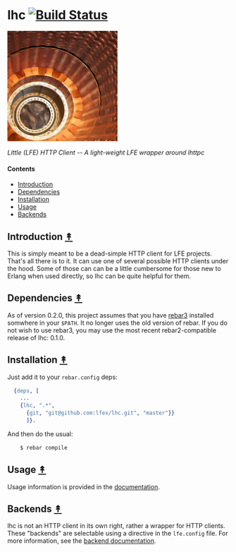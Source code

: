 # lhc [![Build Status][travis-badge]][travis]

[![LHC project logo][logo]][logo-large]

*Little (LFE) HTTP Client -- A light-weight LFE wrapper around lhttpc*


#### Contents

* [Introduction](#introduction-)
* [Dependencies](#dependencies-)
* [Installation](#installation-)
* [Usage](#usage-)
* [Backends](#backends-)


## Introduction [&#x219F;](#contents)

This is simply meant to be a dead-simple HTTP client for LFE projects. That's
all there is to it. It can use one of several possible HTTP clients under the hood. Some of those can can be a little cumbersome for those new to Erlang when used directly, so lhc can be quite helpful for them.


## Dependencies [&#x219F;](#contents)

As of version 0.2.0, this project assumes that you have
[rebar3](https://github.com/rebar/rebar3) installed somwhere in your ``$PATH``.
It no longer uses the old version of rebar. If you do not wish to use rebar3,
you may use the most recent rebar2-compatible release of lhc: 0.1.0.


## Installation [&#x219F;](#contents)

Just add it to your ``rebar.config`` deps:

```erlang
  {deps, [
    ...
    {lhc, ".*",
      {git, "git@github.com:lfex/lhc.git", "master"}}
      ]}.
```

And then do the usual:

```bash
    $ rebar compile
```


## Usage [&#x219F;](#contents)

Usage information is provided in the [documentation](http://lfex.github.io/lhc/).


## Backends [&#x219F;](#contents)

lhc is not an HTTP client in its own right, rather a wrapper for HTTP clients. These "backends" are selectable using a directive in the ``lfe.config`` file. For more information, see the [backend documentation](http://lfex.github.io/lhc/current/#backends).


<!-- Named page links below: /-->

[travis]: https://travis-ci.org/lfex/lhc
[travis-badge]: https://travis-ci.org/lfex/lhc.png?branch=master
[logo]: priv/images/lhc-small.jpg
[logo-large]: priv/images/lhc.jpg
